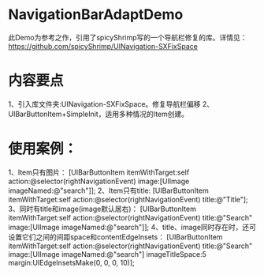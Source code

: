 # NavigationBarAdaptDemo
此Demo为参考之作，引用了spicyShrimp写的一个导航栏修复的库。详情见：https://github.com/spicyShrimp/UINavigation-SXFixSpace

# 内容要点
  1、引入库文件夹:UINavigation-SXFixSpace。修复导航栏偏移
  2、UIBarButtonItem+SimpleInit，适用多种情况的Item创建。
  # 使用案例：
  1、Item只有图片：
  [UIBarButtonItem itemWithTarget:self action:@selector(rightNavigationEvent) image:[UIImage imageNamed:@"search"]];
  2、Item只有title:
  [UIBarButtonItem itemWithTarget:self action:@selector(rightNavigationEvent) title:@"Title"];
  3、同时有title和image(image默认居右)：
  [UIBarButtonItem itemWithTarget:self action:@selector(rightNavigationEvent) title:@"Search" image:[UIImage imageNamed:@"search"]];
  4、title、image同时存在时，还可设置它们之间的间距space和contentEdgeInsets：
  [UIBarButtonItem itemWithTarget:self action:@selector(rightNavigationEvent) title:@"Search" image:[UIImage imageNamed:@"search"] imageTitleSpace:5 margin:UIEdgeInsetsMake(0, 0, 0, 10)];
